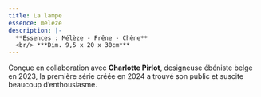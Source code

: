 ```yaml
---
title: La lampe
essence: meleze
description: |-
  **Essences : Mélèze - Frêne - Chêne**
  <br/> ***Dim. 9,5 x 20 x 30cm***
---
```


Conçue en collaboration avec **Charlotte Pirlot**, designeuse ébéniste belge en 2023, la première série créée en 2024 a trouvé son public et suscite beaucoup d’enthousiasme.
